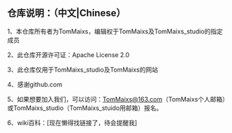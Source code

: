 ## 仓库说明：（中文|Chinese）

1、本仓库所有者为TomMaixs，编辑权于TomMaixs及TomMaixs_studio的指定成员

2、此仓库开源许可证：Apache License 2.0

3、此仓库仅用于TomMaixs_studio及TomMaixs的网站

4、感谢github.com

5、如果想要加入我们，可以访问：TomMaixs@163.com（TomMaixs个人邮箱）或TomMaixs_studio（TomMaixs_stuido用邮箱）报名。

6、wiki百科：[现在懒得找链接了，待会提醒我]

